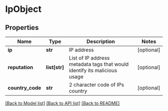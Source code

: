 # IpObject

## Properties
Name | Type | Description | Notes
------------ | ------------- | ------------- | -------------
**ip** | **str** | IP address | [optional] 
**reputation** | **list[str]** | List of IP address metadata tags that would identify its malicious usage | [optional] 
**country_code** | **str** | 2 character code of IPs country | [optional] 

[[Back to Model list]](../README.md#documentation-for-models) [[Back to API list]](../README.md#documentation-for-api-endpoints) [[Back to README]](../README.md)

